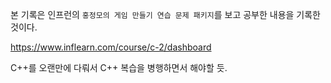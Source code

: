 본 기록은 인프런의 `홍정모의 게임 만들기 연습 문제 패키지`를 보고 공부한 내용을 기록한 것이다.

https://www.inflearn.com/course/c-2/dashboard


C++를 오랜만에 다뤄서 C++ 복습을 병행하면서 해야할 듯.
